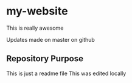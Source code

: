 # my-website

This is really awesome

Updates made on master on github

## Repository Purpose

This is just a readme file
This was edited locally

